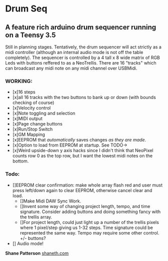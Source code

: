 # Drum Seq

## A feature rich arduino drum sequencer running on a Teensy 3.5

Still in planning stages. Tentatively, the drum sequencer will act strictly as a midi controller (although an internal audio mode is not off the table completely).
The sequencer is controlled by a 4 tall x 8 wide matrix of RGB Leds with buttons reffered to as a NeoTrellis.
There are 16 "tracks" which can broadcast any midi note on any midi channel over USBMidi.

### WORKING:

- [x]16 steps
- [x]all 16 tracks with the two buttons to bank up or down (with bounds checking of course)
- [x]Velocity control
- [x]Note toggling and selection
- [x]MIDI output
- [x]Page change buttons
- [x]Run/Stop Switch
- [x]GM Mapping
- [x]EEPROM that _automatically_ saves changes _as they are made_.
- [x]Option to load from EEPROM at startup. See TODO->
- [x]Weird upside-down y axis hacks since I didn't think that NeoPixel counts row 0 as the top row, but I want the lowest midi notes on the bottom.

### Todo:

- []EEPROM clear confirmation: make whole array flash red and user must press left/down again to clear EEPROM, otherwise cancel clear and load.
  - []Make Midi DAW Sync Work.
  - []Invent some way of changing project length, tempo, and time signature. Consider adding buttons and doing something fancy with the trellis array.
  - []For project length, could just light up a number of the trellis pixels where 1 pixel/step giving us 1-32 steps. Time signature could be represented the same way. Tempo may require some other control. +/- buttons?
- [] Audio mode!

**Shane Patterson**
[shaneth.com](http://shaneth.com)
